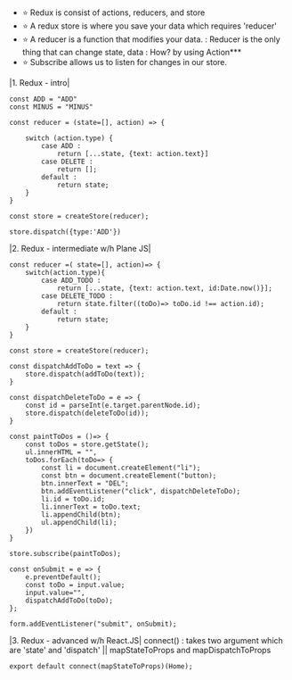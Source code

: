 -   ⭐️ Redux is consist of actions, reducers, and store
-   ⭐️ A redux store is where you save your data which requires 'reducer'
-   ⭐️ A reducer is a function that modifies your data.
    : Reducer is the only thing that can change state, data
    : How? by using Action\*\*\*
-   ⭐️ Subscribe allows us to listen for changes in our store.

|1. Redux - intro|

```
const ADD = "ADD"
const MINUS = "MINUS"

const reducer = (state=[], action) => {

    switch (action.type) {
        case ADD :
            return [...state, {text: action.text}]
        case DELETE :
            return [];
        default :
            return state;
    }
}

const store = createStore(reducer);

store.dispatch({type:'ADD'})
```

|2. Redux - intermediate w/h Plane JS|

```
const reducer =( state=[], action)=> {
    switch(action.type){
        case ADD_TODO :
            return [...state, {text: action.text, id:Date.now()}];
        case DELETE_TODO :
            return state.filter((toDo)=> toDo.id !== action.id);
        default :
            return state;
    }
}

const store = createStore(reducer);

const dispatchAddToDo = text => {
    store.dispatch(addToDo(text));
}

const dispatchDeleteToDo = e => {
    const id = parseInt(e.target.parentNode.id);
    store.dispatch(deleteToDo(id));
}

const paintToDos = ()=> {
    const toDos = store.getState();
    ul.innerHTML = "",
    toDos.forEach(toDo=> {
        const li = document.createElement("li");
        const btn = document.createElement("button);
        btn.innerText = "DEL";
        btn.addEventListener("click", dispatchDeleteToDo);
        li.id = toDo.id;
        li.innerText = toDo.text;
        li.appendChild(btn);
        ul.appendChild(li);
    })
}

store.subscribe(paintToDos);

const onSubmit = e => {
    e.preventDefault();
    const toDo = input.value;
    input.value="",
    dispatchAddToDo(toDo);
};

form.addEventListener("submit", onSubmit);
```

|3. Redux - advanced w/h React.JS|
connect() : takes two argument which are 'state' and 'dispatch' || mapStateToProps and mapDispatchToProps

```
export default connect(mapStateToProps)(Home);
```
